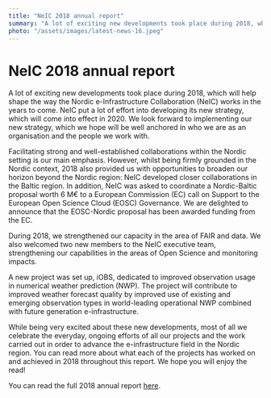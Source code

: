 ```yaml
---
title: "NeIC 2018 annual report"
summary: "A lot of exciting new developments took place during 2018, which will help shape the way the Nordic e-Infrastructure Collaboration (NeIC) works in the years to come. You can read more about what took place within NeIC in our 2018 annual report."
photo: "/assets/images/latest-news-16.jpeg"
---
```


NeIC 2018 annual report 
===============================

A lot of exciting new developments took place during 2018, which will help shape the way the Nordic e-Infrastructure Collaboration (NeIC) works in the years to come. NeIC put a lot of effort into developing its new strategy, which will come into effect in 2020. We look forward to implementing our new strategy, which we hope will be well anchored in who we are as an organisation and the people we work with.

Facilitating strong and well-established collaborations within the Nordic setting is our main emphasis. However, whilst being firmly grounded in the Nordic context, 2018 also provided us with opportunities to broaden our horizon beyond the Nordic region: NeIC developed closer collaborations in the Baltic region. In addition, NeIC was asked to coordinate a Nordic-Baltic proposal worth 6 M€ to a European Commission (EC) call on Support to the European Open Science Cloud (EOSC) Governance. We are delighted to announce that the EOSC-Nordic proposal has been awarded funding from the EC.

During 2018, we strengthened our capacity in the area of FAIR and data. We also welcomed two new members to the NeIC executive team, strengthening our capabilities in the areas of Open Science and monitoring impacts.

A new project was set up, iOBS, dedicated to improved observation usage in numerical weather prediction (NWP). The project will contribute to improved weather forecast quality by improved use of existing and emerging observation types in world-leading operational NWP combined with future generation e-infrastructure.

While being very excited about these new developments, most of all we celebrate the everyday, ongoing efforts of all our projects and the work carried out in order to advance the e-infrastructure field in the Nordic region. You can read more about what each of the projects has worked on and achieved in 2018 throughout this report. We hope you will enjoy the read!

You can read the full 2018 annual report [here](https://wiki.neic.no/w/ext/img_auth.php/5/5e/Annual_Report_2018_spreads.pdf).
